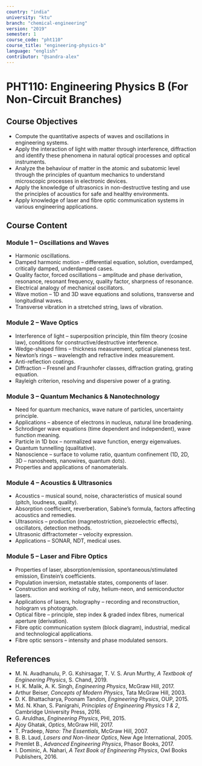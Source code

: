 ```yaml
---
country: "india"
university: "ktu"
branch: "chemical-engineering"
version: "2019"
semester: 1
course_code: "pht110"
course_title: "engineering-physics-b"
language: "english"
contributor: "@sandra-alex"
---
```


# PHT110: Engineering Physics B (For Non-Circuit Branches)

## Course Objectives
* Compute the quantitative aspects of waves and oscillations in engineering systems.  
* Apply the interaction of light with matter through interference, diffraction and identify these phenomena in natural optical processes and optical instruments.  
* Analyze the behaviour of matter in the atomic and subatomic level through the principles of quantum mechanics to understand microscopic processes in electronic devices.  
* Apply the knowledge of ultrasonics in non-destructive testing and use the principles of acoustics for safe and healthy environments.  
* Apply knowledge of laser and fibre optic communication systems in various engineering applications.  

## Course Content

### Module 1 – Oscillations and Waves
* Harmonic oscillations.  
* Damped harmonic motion – differential equation, solution, overdamped, critically damped, underdamped cases.  
* Quality factor, forced oscillations – amplitude and phase derivation, resonance, resonant frequency, quality factor, sharpness of resonance.  
* Electrical analogy of mechanical oscillators.  
* Wave motion – 1D and 3D wave equations and solutions, transverse and longitudinal waves.  
* Transverse vibration in a stretched string, laws of vibration.  

### Module 2 – Wave Optics
* Interference of light – superposition principle, thin film theory (cosine law), conditions for constructive/destructive interference.  
* Wedge-shaped films – thickness measurement, optical planeness test.  
* Newton’s rings – wavelength and refractive index measurement.  
* Anti-reflection coatings.  
* Diffraction – Fresnel and Fraunhofer classes, diffraction grating, grating equation.  
* Rayleigh criterion, resolving and dispersive power of a grating.  

### Module 3 – Quantum Mechanics & Nanotechnology
* Need for quantum mechanics, wave nature of particles, uncertainty principle.  
* Applications – absence of electrons in nucleus, natural line broadening.  
* Schrodinger wave equations (time dependent and independent), wave function meaning.  
* Particle in 1D box – normalized wave function, energy eigenvalues.  
* Quantum tunnelling (qualitative).  
* Nanoscience – surface to volume ratio, quantum confinement (1D, 2D, 3D – nanosheets, nanowires, quantum dots).  
* Properties and applications of nanomaterials.  

### Module 4 – Acoustics & Ultrasonics
* Acoustics – musical sound, noise, characteristics of musical sound (pitch, loudness, quality).  
* Absorption coefficient, reverberation, Sabine’s formula, factors affecting acoustics and remedies.  
* Ultrasonics – production (magnetostriction, piezoelectric effects), oscillators, detection methods.  
* Ultrasonic diffractometer – velocity expression.  
* Applications – SONAR, NDT, medical uses.  

### Module 5 – Laser and Fibre Optics
* Properties of laser, absorption/emission, spontaneous/stimulated emission, Einstein’s coefficients.  
* Population inversion, metastable states, components of laser.  
* Construction and working of ruby, helium-neon, and semiconductor lasers.  
* Applications of lasers, holography – recording and reconstruction, hologram vs photograph.  
* Optical fibre – principle, step index & graded index fibres, numerical aperture (derivation).  
* Fibre optic communication system (block diagram), industrial, medical and technological applications.  
* Fibre optic sensors – intensity and phase modulated sensors.  

## References
* M. N. Avadhanulu, P. G. Kshirsagar, T. V. S. Arun Murthy, *A Textbook of Engineering Physics*, S. Chand, 2019.  
* H. K. Malik, A. K. Singh, *Engineering Physics*, McGraw Hill, 2017.  
* Arthur Beiser, *Concepts of Modern Physics*, Tata McGraw Hill, 2003.  
* D. K. Bhattacharya, Poonam Tandon, *Engineering Physics*, OUP, 2015.  
* Md. N. Khan, S. Panigrahi, *Principles of Engineering Physics 1 & 2*, Cambridge University Press, 2016.  
* G. Aruldhas, *Engineering Physics*, PHI, 2015.  
* Ajoy Ghatak, *Optics*, McGraw Hill, 2017.  
* T. Pradeep, *Nano: The Essentials*, McGraw Hill, 2007.  
* B. B. Laud, *Lasers and Non-linear Optics*, New Age International, 2005.  
* Premlet B., *Advanced Engineering Physics*, Phasor Books, 2017.  
* I. Dominic, A. Nahari, *A Text Book of Engineering Physics*, Owl Books Publishers, 2016.  
